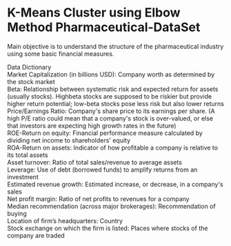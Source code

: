 # K-Means Cluster using Elbow Method Pharmaceutical-DataSet

Main objective is to understand the structure of the pharmaceutical industry using some basic financial measures.   

Data Dictionary   
Market Capitalization (in billions USD): Company worth as determined by the stock market   
Beta: Relationship between systematic risk and expected return for assets (usually stocks). Highbeta stocks are supposed to be riskier but provide higher return potential; low-beta stocks pose less risk but also lower returns    
Price/Earnings Ratio: Company's share price to its earnings per share. (A high P/E ratio could mean that a company's stock is over-valued, or else that investors are expecting high growth rates in the future)   
ROE-Return on equity: Financial performance measure calculated by dividing net income to shareholders' equity   
ROA-Return on assets: Indicator of how profitable a company is relative to its total assets   
Asset turnover: Ratio of total sales/revenue to average assets   
Leverage: Use of debt (borrowed funds) to amplify returns from an investment   
Estimated revenue growth: Estimated increase, or decrease, in a company's sales   
Net profit margin: Ratio of net profits to revenues for a company   
Median recommendation (across major brokerages): Recommendation of buying   
Location of firm’s headquarters: Country   
Stock exchange on which the firm is listed: Places where stocks of the company are traded
